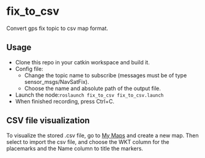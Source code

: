 # fix_to_csv
Convert gps fix topic to csv map format.


## Usage
- Clone this repo in your catkin workspace and build it.
- Config file:
  - Change the topic name to subscribe (messages must be of type sensor_msgs/NavSatFix).
  - Choose the name and absolute path of the output file.
- Launch the node:`roslaunch fix_to_csv fix_to_csv.launch`
- When finished recording, press Ctrl+C.

## CSV file visualization
To visualize the stored .csv file, go to [My Maps](https://mymaps.google.com/) and create a new map. Then select to import the csv file, 
and choose the WKT column for the placemarks and the Name column to title the markers.

